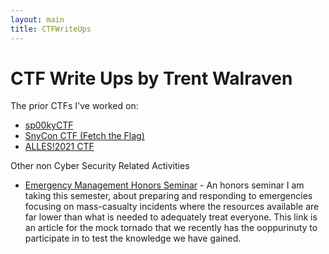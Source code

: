 ```yaml
---
layout: main
title: CTFWriteUps
---
```

# CTF Write Ups by Trent Walraven

The prior CTFs I've worked on:

* [sp00kyCTF](/competitions/sp00kyCTF/)
* [SnyCon CTF (Fetch the Flag)](/competitions/SnykConCTF/)
* [ALLES!2021 CTF](/competitions/ALLES!2021/)

Other non Cyber Security Related Activities

* [Emergency Management Honors Seminar](https://spark.adobe.com/page/4C9XxCZ951Cca/) - An honors seminar I am taking this semester, about preparing and responding to emergencies focusing on mass-casualty incidents where the resources available are far lower than what is needed to adequately treat everyone. This link is an article for the mock tornado that we recently has the ooppurinuty to participate in to test the knowledge we have gained. 
  